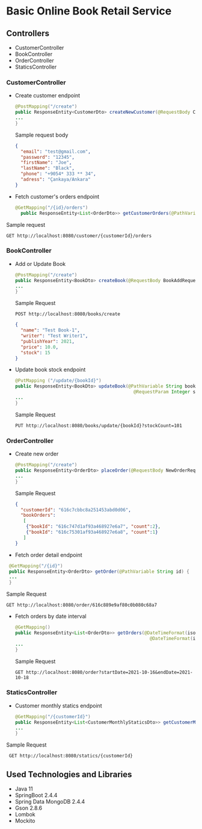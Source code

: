 # Basic Online Book Retail Service

## Controllers
* CustomerController
* BookController
* OrderController
* StaticsController

### CustomerController
* Create customer endpoint
  ``` java
  @PostMapping("/create")
  public ResponseEntity<CustomerDto> createNewCustomer(@RequestBody CustomerAddRequest customerAddRequest){
  ...
  }
  ```
  Sample request body
  ``` json
  {
    "email": "test@gmail.com",
    "password": "12345",
    "firstName": "Joe",
    "lastName": "Black",
    "phone": "+9054* 333 ** 34",
    "adress": "Çankaya/Ankara"
  }
  ```
* Fetch customer's orders endpoint
  ``` java
  @GetMapping("/{id}/orders")
    public ResponseEntity<List<OrderDto>> getCustomerOrders(@PathVariable String id) {
  ```
Sample request
  ``` http request
  GET http://localhost:8080/customer/{customerId}/orders
  ```

### BookController
* Add or Update Book
  ``` java
  @PostMapping("/create")
  public ResponseEntity<BookDto> createBook(@RequestBody BookAddRequest bookAddRequest){
  ...
  }
  ```
  Sample Request
  ``` http request
  POST http://localhost:8080/books/create
  ```
  ``` json
  {
    "name": "Test Book-1",
    "writer": "Test Writer1",
    "publishYear": 2021,
    "price": 10.0,
    "stock": 15
  }
  ```
* Update book stock endpoint
  ``` java
  @PutMapping ("/update/{bookId}")
  public ResponseEntity<BookDto> updateBook(@PathVariable String bookId,
                                              @RequestParam Integer stockCount){
  ...
  }
  ```
  Sample Request
  ``` http request
  PUT http://localhost:8080/books/update/{bookId}?stockCount=101
  ```

### OrderController
* Create new order
  ``` java
  @PostMapping("/create")
  public ResponseEntity<OrderDto> placeOrder(@RequestBody NewOrderRequest newOrderRequest) {
  ...
  }
  ```
  Sample Request
  ``` json
  {
    "customerId": "616c7cbbc8a251453abd0d06",
    "bookOrders": 
     [
      {"bookId": "616c747d1af93a468927e6a7", "count":2},
      {"bookId": "616c75301af93a468927e6a8", "count":1}
     ]
  }
  ```
* Fetch order detail endpoint
 ``` java
  @GetMapping("/{id}")
  public ResponseEntity<OrderDto> getOrder(@PathVariable String id) {
  ...
  }
  ```
Sample Request
  ``` http request
  GET http://localhost:8080/order/616c889e9af80c0b080c68a7
  ```
* Fetch orders by date interval
  ``` java
  @GetMapping()
  public ResponseEntity<List<OrderDto>> getOrders(@DateTimeFormat(iso = DATE) @RequestParam LocalDate startDate,
                                                    @DateTimeFormat(iso = DATE) @RequestParam LocalDate endDate) {
  ...
  }
  ```
  Sample Request
  ``` http request
  GET http://localhost:8080/order?startDate=2021-10-16&endDate=2021-10-18
  ```

### StaticsController
* Customer monthly statics endpoint
  ``` java
  @GetMapping("/{customerId}")
  public ResponseEntity<List<CustomerMonthlyStaticsDto>> getCustomerMonthlyStatics(@PathVariable String customerId) {
  ...
  }
  ```
 Sample Request
 ``` http request
  GET http://localhost:8080/statics/{customerId}
  ```

## Used Technologies and Libraries
* Java 11
* SpringBoot 2.4.4
* Spring Data MongoDB 2.4.4
* Gson 2.8.6
* Lombok
* Mockito
